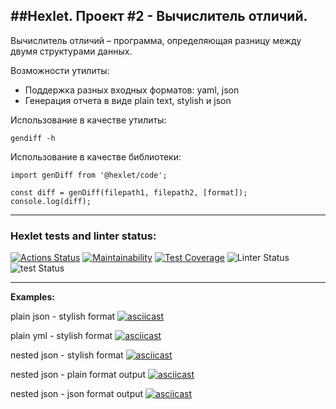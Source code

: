 ##Hexlet. Проект #2 - Вычислитель отличий.
--- 
Вычислитель отличий – программа, определяющая разницу между двумя структурами данных.

Возможности утилиты:

- Поддержка разных входных форматов: yaml, json
- Генерация отчета в виде plain text, stylish и json

Использование в качестве утилиты:

    gendiff -h

Использование в качестве библиотеки:

    import genDiff from '@hexlet/code';
        
    const diff = genDiff(filepath1, filepath2, [format]);
    console.log(diff);

---

### Hexlet tests and linter status:
[![Actions Status](https://github.com/Ivankalachikov/frontend-project-lvl2/workflows/hexlet-check/badge.svg)](https://github.com/Ivankalachikov/frontend-project-lvl2/actions)
[![Maintainability](https://api.codeclimate.com/v1/badges/d921f7588f6d20544f12/maintainability)](https://codeclimate.com/github/Ivankalachikov/frontend-project-lvl2/maintainability)
[![Test Coverage](https://api.codeclimate.com/v1/badges/d921f7588f6d20544f12/test_coverage)](https://codeclimate.com/github/Ivankalachikov/frontend-project-lvl2/test_coverage)
![Linter Status](https://github.com/Ivankalachikov/frontend-project-lvl2/workflows/eslint/badge.svg)
![test Status](https://github.com/Ivankalachikov/frontend-project-lvl2/workflows/tests/badge.svg)

---

**Examples:**

plain json - stylish format
[![asciicast](https://asciinema.org/a/BayL7ByoQIkygJ9OeMS30ztNz.svg)](https://asciinema.org/a/BayL7ByoQIkygJ9OeMS30ztNz)

plain yml - stylish format
[![asciicast](https://asciinema.org/a/6HGk41coEp7ijTNH5PGo8xev3.svg)](https://asciinema.org/a/6HGk41coEp7ijTNH5PGo8xev3)

nested json - stylish format
[![asciicast](https://asciinema.org/a/b4BXDhfe0PkfaB87jjc87bwYO.svg)](https://asciinema.org/a/b4BXDhfe0PkfaB87jjc87bwYO)

nested json - plain format output
[![asciicast](https://asciinema.org/a/zf4R1A5XUkWdYcXuxmk6UlCNa.svg)](https://asciinema.org/a/zf4R1A5XUkWdYcXuxmk6UlCNa)

nested json - json format output
[![asciicast](https://asciinema.org/a/dBxqalA5Ufta9rNdd0OFLTnsH.svg)](https://asciinema.org/a/dBxqalA5Ufta9rNdd0OFLTnsH)
